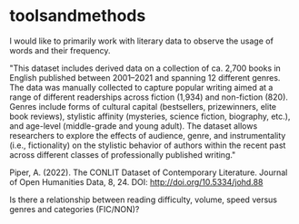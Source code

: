 # toolsandmethods
 
I would like to primarily work with literary data to observe the usage of words and their frequency.

"This dataset includes derived data on a collection of ca. 2,700 books in English published between 2001–2021 and spanning 12 different genres. The data was manually collected to capture popular writing aimed at a range of different readerships across fiction (1,934) and non-fiction (820). Genres include forms of cultural capital (bestsellers, prizewinners, elite book reviews), stylistic affinity (mysteries, science fiction, biography, etc.), and age-level (middle-grade and young adult). The dataset allows researchers to explore the effects of audience, genre, and instrumentality (i.e., fictionality) on the stylistic behavior of authors within the recent past across different classes of professionally published writing."

Piper, A. (2022). The CONLIT Dataset of Contemporary Literature. Journal of Open Humanities Data, 8, 24. DOI: http://doi.org/10.5334/johd.88

Is there a relationship between reading difficulty, volume, speed versus genres and categories (FIC/NON)?


